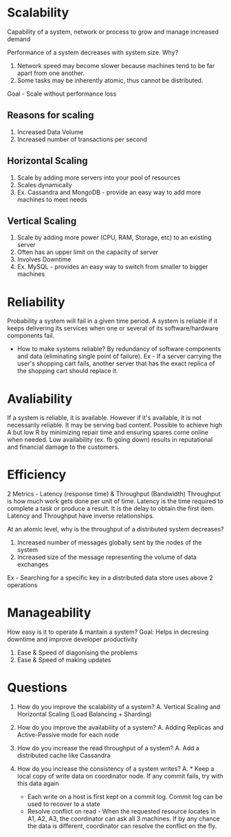 # Scalability
Capability of a system, network or process to grow and manage increased demand

Performance of a system decreases with system size. Why?
1. Network speed may become slower because machines tend to be far apart from one another.
2. Some tasks may be inherently atomic, thus cannot be distributed.

Goal - Scale without performance loss

## Reasons for scaling
1. Increased Data Volume
2. Increased number of transactions per second

## Horizontal Scaling
1. Scale by adding more servers into your pool of resources
2. Scales dynamically
3. Ex. Cassandra and MongoDB - provide an easy way to add more machines to meet needs

## Vertical Scaling
1. Scale by adding more power (CPU, RAM, Storage, etc) to an existing server
2. Often has an upper limit on the capacity of server
3. Involves Downtime
4. Ex. MySQL  - provides an easy way to switch from smaller to bigger machines


# Reliability
Probability a system will fail in a given time period.
A system is reliable if it keeps delivering its services when one or several of its software/hardware components fail.

* How to make systems reliable?
By redundancy of software components and data (eliminating single point of failure). 
Ex - If a server carrying the user's shopping cart fails, another server that has the exact replica of the shopping cart should replace it.

# Avaliability
If a system is reliable, it is available. However if it's available, it is not necessarily reliable. It may be serving bad content.
Possible to achieve high A but low R by minimizing repair time and ensuring spares come online when needed.
Low availability (ex. fb going down) results in reputational and financial damage to the customers.


# Efficiency
2 Metrics - Latency (response time) & Throughput (Bandwidth)
Throughput is how much work gets done per unit of time.
Latency is the time required to complete a task or produce a result. It is the delay to obtain the first item.
Latency and Throughput have inverse relationships.

At an atomic level, why is the throughput of a distributed system decreases?
1. Increased number of messages globally sent by the nodes of the system
2. Increased size of the message representing the volume of data exchanges

Ex - Searching for a specific key in a distributed data store uses above 2 operations

# Manageability
How easy is it to operate & mantain a system?
Goal: Helps in decresing downtime and improve developer productivity

1. Ease & Speed of diagonising the problems
2. Ease & Speed of making updates

# Questions

1. How do you improve the scalability of a system?
A. Vertical Scaling and Horizontal Scaling (Load Balancing + Sharding)

2. How do you improve the availability of a system?
A. Adding Replicas and Active-Passive mode for each node

3. How do you increase the read throughput of a system?
A. Add a distributed cache like Cassandra

4. How do you increase the consistency of a system writes?
A.  * Keep a local copy of write data on coordinator node. If any commit fails, try with this data again
    * Each write on a host is first kept on a commit log. Commit log can be used to recover to a state
    * Resolve conflict on read - When the requested resource locates in A1, A2, A3, the coordinator can ask all 3 machines.
      If by any chance the data is different, coordinator can resolve the conflict on the fly.






